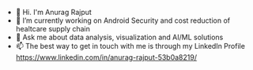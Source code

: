 - 👋 Hi. I'm Anurag Rajput
- 🔭 I’m currently working on Android Security and cost reduction of healtcare supply chain
- 💬 Ask me about data analysis, visualization and AI/ML solutions
- 📫 The best way to get in touch with me is through my LinkedIn Profile https://www.linkedin.com/in/anurag-rajput-53b0a8219/  
